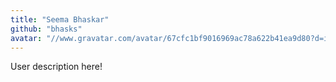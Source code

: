 ```yaml
---
title: "Seema Bhaskar"
github: "bhasks"
avatar: "//www.gravatar.com/avatar/67cfc1bf9016969ac78a622b41ea9d80?d=identicon"
---
```


User description here!

